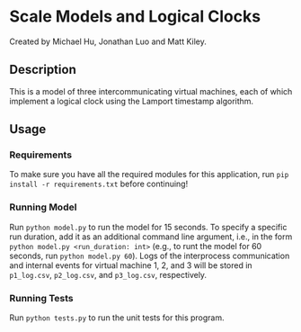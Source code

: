 # Scale Models and Logical Clocks ###

Created by Michael Hu, Jonathan Luo and Matt Kiley.

## Description
This is a model of three intercommunicating virtual machines, each of which implement a logical clock using the Lamport timestamp algorithm.

## Usage

### Requirements
To make sure you have all the required modules for this application, run `pip install -r requirements.txt` before continuing!

### Running Model
Run `python model.py` to run the model for 15 seconds. To specify a specific run duration, add it as an additional command line argument, i.e., in the form `python model.py <run_duration: int>` (e.g., to runt the model for 60 seconds, run `python model.py 60`). Logs of the interprocess communication and internal events for virtual machine 1, 2, and 3 will be stored in `p1_log.csv`, `p2_log.csv`, and `p3_log.csv`, respectively.

### Running Tests
Run `python tests.py` to run the unit tests for this program.